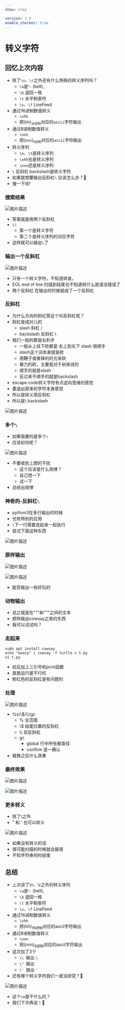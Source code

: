 ```yaml
---
show: step

version: 1.0
enable_checker: true
---
```


# 转义字符

## 回忆上次内容

- 除了`\n`、`\r`之外还有什么特殊的转义序列吗？
	- `\a`是␇ (bell),
	- `\b` 退回一格
	- `\t` 水平制表符
	- `\v`、`\f` LineFeed
- 通过16进制数值转义
	- `\xhh`
	- 把(`hh`)<sub>`16进制`</sub>对应的`ascii`字符输出
- 通过8进制数值转义
	- `\nnn`
	- 把(`nnn`)<sub>`8进制`</sub>对应的`ascii`字符输出
- 转义序列
	- `\n`、`\t`是转义序列
	- `\xhh`也是转义序列
	- `\nnn`还是转义序列
- `\` 反斜杠 backslash是转义字符
- 如果就想要输出反斜杠`\` 应该怎么办？🤔
- 搜一下呗!

###  搜索结果

![图片描述](https://doc.shiyanlou.com/courses/uid1190679-20210224-1614168433167)

- 答案就是用两个反斜杠
- `\\`
	- 第一个是转义字符
	- 第二个是转义序列的对应字符
- 这样就可以输出`\`了


### 输出一个反斜杠
![图片描述](https://doc.shiyanlou.com/courses/uid1190679-20210224-1614168571449)

- 只有一个转义字符，不知道转谁，
- EOL end of line 扫描到结尾也不知道转什么就语法错误了
- 两个反斜杠 在输出的时候就成了一个反斜杠

### 反斜杠
- 为什么方向的斜杠管这个叫反斜杠呢？
- 斜杠是成对儿的
	- slash 斜杠 /
	- backslash 反斜杠 \
- 我们一般的都是右利手
	- 一般从上往下砍都是 右上到左下 slash 很顺手 
	- slash这个词本身就是砍
	- 用鞭子或者锋利的刃来砍
	- 暴力的砍，主要是对于树来说的
	- 顺手的就是slash
	- 反过来不顺手的就是backslash
- escape code转义字符有点逆向思维的感觉
- 要退出原来的字符本身感觉
- 所以是转义用反斜杠
- 所以是\ backslash

![图片描述](https://doc.shiyanlou.com/courses/uid1190679-20210224-1614171719752)

### 多个`\`

- 如果我要的是多个`\`
- 应该如何呢？


![图片描述](https://doc.shiyanlou.com/courses/uid1190679-20210225-1614252170776)

- 不要收到上图的干扰
	- 这个应该是什么规律？
	- 自己想一下
	- 试一下
- 总结出规律

### 神奇的-反斜杠`\`

- python3在多行输出的时候
- 也有特别的应用
- `\`下一行需要连起来一起执行
- 尝试下面这种东西

![图片描述](https://doc.shiyanlou.com/courses/uid1190679-20210224-1614134016194)


### 原样输出

![图片描述](https://doc.shiyanlou.com/courses/uid1190679-20210307-1615080706509)

![图片描述](https://doc.shiyanlou.com/courses/uid1190679-20210924-1632460604045)

- 能否输出一些好玩的

### 动物输出



- 总之就是在"""和"""之间的文本
- 原样输出cowsay之类的东西
- 我可以试试吗？

### 走起来
```
sudo apt install cowsay
echo "oeasy" | cowsay -f turtle > t.py
vi t.py
```

- 前后加上三引号和print函数
- 直接运行是不行的
- 粉红色的反斜杠是有问题的

### 处理

![图片描述](https://doc.shiyanlou.com/courses/uid1190679-20210923-1632398476205)

- %s/\\$/\\\\/gc
	- % 全范围
	- \\$ 结尾位置的反斜杠
	- \\\\ 双反斜杠
	- gc 
		- global 行中所有都查找
		- confirm 逐一确认
- 替换之后什么效果

### 最终效果

![图片描述](https://doc.shiyanlou.com/courses/uid1190679-20210923-1632398595115)


![图片描述](https://doc.shiyanlou.com/courses/uid1190679-20210307-1615081544395)


### 更多转义

- 除了\之外
- " 和 ' 也可以转义


![图片描述](https://doc.shiyanlou.com/courses/uid1190679-20210224-1614172440096)


- 如果没有转义的话
- 很可能扫描的时候就会报错
- 不知字符串何时结束

## 总结

- 上次讲了\n、\r之外的转义序列
	- `\a`是␇ (bell),
	- `\b` 退回一格
	- `\t` 水平制表符
	- `\v`、`\f` LineFeed
- 通过16进制数值转义
	- `\xhh`
	- 把(hh)<sub>16进制</sub>对应的ascii字符输出
- 通过8进制数值转义
	- `\nnn`
	- 把(nnn)<sub>8进制</sub>对应的ascii字符输出
- 这次加了3个
	- `\\ `输出 `\`
	- `\" `输出 `
	- `\' `输出 `'`
- 还有哪个转义字符我们一直没研究？🤔
 
![图片描述](https://doc.shiyanlou.com/courses/uid1190679-20210224-1614173286539)

- 这个`\e`是干什么的？
- 我们下次再说！👋
